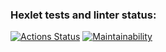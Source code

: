 ### Hexlet tests and linter status:
[![Actions Status](https://github.com/C0deFixer/java-project-61/workflows/hexlet-check/badge.svg)](https://github.com/C0deFixer/java-project-61/actions)
[![Maintainability](https://api.codeclimate.com/v1/badges/3177fe15f759c613c545/maintainability)](https://codeclimate.com/github/C0deFixer/java-project-61/maintainability)
